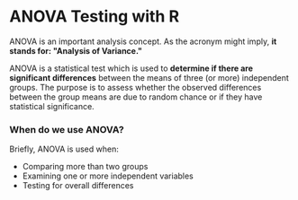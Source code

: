 # ANOVA Testing with R

ANOVA is an important analysis concept. As the acronym might imply, **it stands for: "Analysis of Variance."**

ANOVA is a statistical test which is used to **determine if there are significant differences** between the means of three (or more) independent groups. The purpose is to assess whether the observed differences between the group means are due to random chance or if they have statistical significance.

### When do we use ANOVA?
Briefly, ANOVA is used when:
- Comparing more than two groups
- Examining one or more independent variables
- Testing for overall differences
